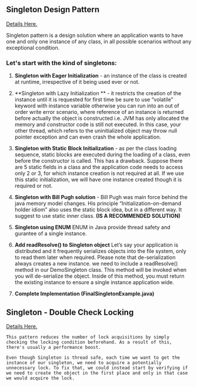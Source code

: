 ## Singleton Design Pattern

[Details Here.](https://howtodoinjava.com/design-patterns/creational/singleton-design-pattern-in-java/)

Singleton pattern is a design solution where an application wants to have one and only one instance of any class, in all possible scenarios without any exceptional condition. 

### Let's start with the kind of singletons:

1. **Singleton with Eager Initialization** -
    an instance of the class is created at runtime, irrespective of it being used ever or not.

2. **Singleton with Lazy Initialization ** - 
    it restricts the creation of the instance until it is requested for first time
    be sure to use “volatile” keyword with instance variable otherwise you can run into an out of order write error scenario, where reference of an instance is returned before actually the object is constructed i.e. JVM has only allocated the memory and constructor code is still not executed. In this case, your other thread, which refers to the uninitialized object may throw null pointer exception and can even crash the whole application.

3. **Singleton with Static Block Initialization** -
    as per the class loading sequence, static blocks are executed during the loading of a class, even before the constructor is called. 
    This has a drawback.
    Suppose there are 5 static fields in a class and the application code needs to access only 2 or 3, for which instance creation is not required at all. If we use this static initialization, we will have one instance created though it is required or not.

4. **Singleton with Bill Pugh solution** -
    Bill Pugh was main force behind the java memory model changes. 
    His principle “Initialization-on-demand holder idiom” also uses the static block idea, but in a different way. It suggest to use static inner class.
    **(IS A RECOMMENDED SOLUTION)**

5. **Singleton using ENUM**
    ENUM in Java provide thread safety and gurantee of a single instance.

6. **Add readResolve() to Singleton object**
    Let’s say your application is distributed and it frequently serializes objects into the file system, only to read them later when required. 
    Please note that de-serialization always creates a new instance. 
    we need to include a readResolve() method in our DemoSingleton class. This method will be invoked when you will de-serialize the object. Inside of this method, you must return the existing instance to ensure a single instance application wide.

7. **Complete Implementation (FinalSingletonExample.java)**

## Singleton - Double Check Locking

[Details Here.](https://www.baeldung.com/java-singleton-double-checked-locking)

    This pattern reduces the number of lock acquisitions by simply checking the locking condition beforehand. As a result of this, there's usually a performance boost.

    Even though Singleton is thread safe, each time we want to get the instance of our singleton, we need to acquire a potentially unnecessary lock. To fix that, we could instead start by verifying if we need to create the object in the first place and only in that case we would acquire the lock.